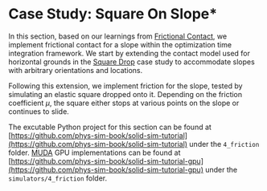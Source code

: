 # Case Study: Square On Slope*

In this section, based on our learnings from [Frictional Contact](lec9-friction.md), we implement frictional contact for a slope within the optimization time integration framework. We start by extending the contact model used for horizontal grounds in the [Square Drop](lec8.3-square_drop.md) case study to accommodate slopes with arbitrary orientations and locations.

Following this extension, we implement friction for the slope, tested by simulating an elastic square dropped onto it. Depending on the friction coefficient $\mu$, the square either stops at various points on the slope or continues to slide.

The excutable Python project for this section can be found at [https://github.com/phys-sim-book/solid-sim-tutorial](https://github.com/phys-sim-book/solid-sim-tutorial) under the `4_friction` folder.
[MUDA](https://github.com/MuGdxy/muda) GPU implementations can be found at [https://github.com/phys-sim-book/solid-sim-tutorial-gpu](https://github.com/phys-sim-book/solid-sim-tutorial-gpu) under the `simulators/4_friction` folder.